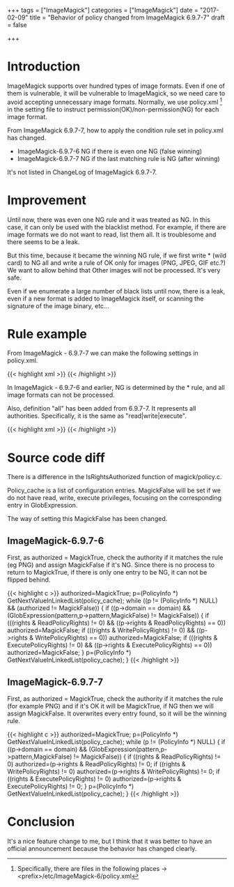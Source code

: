 +++
tags = ["ImageMagick"]
categories = ["ImageMagick"]
date = "2017-02-09"
title = "Behavior of policy changed from ImageMagick 6.9.7-7"
draft = false

+++

# Introduction

ImageMagick supports over hundred types of image formats. Even if one of them is vulnerable, it will be vulnerable to ImageMagick, so we need care to avoid accepting unnecessary image formats. Normally, we use policy.xml [^1] in the setting file to instruct permission(OK)/non-permission(NG) for each image format.

From ImageMagick 6.9.7-7, how to apply the condition rule set in policy.xml has changed.

- ImageMagick-6.9.7-6 NG if there is even one NG (false winning) 
- ImageMagick-6.9.7-7 NG if the last matching rule is NG (after winning)

It's not listed in ChangeLog of ImageMagick 6.9.7-7.

# Improvement

Until now, there was even one NG rule and it was treated as NG. In this case, it can only be used with the blacklist method. For example, if there are image formats we do not want to read, list them all. It is troublesome and there seems to be a leak.

But this time, because it became the winning NG rule, if we first write * (wild card) to NG all and write a rule of OK only for images (PNG, JPEG, GIF etc.?) We want to allow behind that Other images will not be processed. It's very safe.

Even if we enumerate a large number of black lists until now, there is a leak, even if a new format is added to ImageMagick itself, or scanning the signature of the image binary, etc...

# Rule example

From ImageMagick - 6.9.7-7 we can make the following settings in policy.xml.

{{< highlight xml >}}
<policy domain="coder" rights="none" pattern="*" />
<policy domain="coder" rights="read|write" pattern="PNG" />
<policy domain="coder" rights="read|write" pattern="JPEG" />
<policy domain="coder" rights="read|write" pattern="GIF" />
{{< /highlight >}}

In ImageMagick - 6.9.7-6 and earlier, NG is determined by the * rule, and all image formats can not be processed.

Also, definition "all" has been added from 6.9.7-7. It represents all authorities. Specifically, it is the same as "read|write|execute".

{{< highlight xml >}}
<policy domain="coder" rights="none" pattern="*" />
<policy domain="coder" rights="all" pattern="PNG" />
<policy domain="coder" rights="all" pattern="JPEG" />
<policy domain="coder" rights="all" pattern="GIF" />
{{< /highlight >}}

# Source code diff

There is a difference in the IsRightsAuthorized function of magick/policy.c.

Policy_cache is a list of configuration entries. MagickFalse will be set if we do not have read, write, execute privileges, focusing on the corresponding entry in GlobExpression.

The way of setting this MagickFalse has been changed.

## ImageMagick-6.9.7-6

First, as authorized = MagickTrue, check the authority if it matches the rule (eg PNG) and assign MagickFalse if it's NG. Since there is no process to return to MagickTrue, if there is only one entry to be NG, it can not be flipped behind.

{{< highlight c >}}
authorized=MagickTrue;
<omit>
p=(PolicyInfo *) GetNextValueInLinkedList(policy_cache);
  while ((p != (PolicyInfo *) NULL) && (authorized != MagickFalse))
{
  if ((p->domain == domain) &&
      (GlobExpression(pattern,p->pattern,MagickFalse) != MagickFalse))
    {
      if (((rights & ReadPolicyRights) != 0) &&
          ((p->rights & ReadPolicyRights) == 0))
        authorized=MagickFalse;
      if (((rights & WritePolicyRights) != 0) &&
          ((p->rights & WritePolicyRights) == 0))
        authorized=MagickFalse;
      if (((rights & ExecutePolicyRights) != 0) &&
          ((p->rights & ExecutePolicyRights) == 0))
        authorized=MagickFalse;
    }
  p=(PolicyInfo *) GetNextValueInLinkedList(policy_cache);
}
{{< /highlight >}}

## ImageMagick-6.9.7-7

First, as authorized = MagickTrue, check the authority if it matches the rule (for example PNG) and if it's OK it will be MagickTrue, if NG then we will assign MagickFalse. It overwrites every entry found, so it will be the winning rule.

{{< highlight c >}}
authorized=MagickTrue;
<omit>
p=(PolicyInfo *) GetNextValueInLinkedList(policy_cache);
while (p != (PolicyInfo *) NULL)
{
  if ((p->domain == domain) &&
      (GlobExpression(pattern,p->pattern,MagickFalse) != MagickFalse))
    {
      if ((rights & ReadPolicyRights) != 0)
        authorized=(p->rights & ReadPolicyRights) != 0;
      if ((rights & WritePolicyRights) != 0)
        authorized=(p->rights & WritePolicyRights) != 0;
      if ((rights & ExecutePolicyRights) != 0)
        authorized=(p->rights & ExecutePolicyRights) != 0;
    }
  p=(PolicyInfo *) GetNextValueInLinkedList(policy_cache);
}
{{< /highlight >}}

# Conclusion

It's a nice feature change to me, but I think that it was better to have an official announcement because the behavior has changed clearly.

[^1]: Specifically, there are files in the following places -> &lt;prefix&gt;/etc/ImageMagick-6/policy.xml
